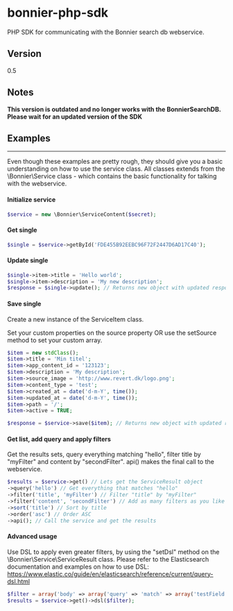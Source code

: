 # bonnier-php-sdk
PHP SDK for communicating with the Bonnier search db webservice.

## Version
0.5

## Notes
**This version is outdated and no longer works with the BonnierSearchDB. Please wait for an updated version of the SDK**

## Examples
------------

Even though these examples are pretty rough, they should give you a basic understanding on how to use the service class. All classes extends from the \Bonnier\Service class - which contains the basic functionality for talking with the webservice.

#### Initialize service
```php
$service = new \Bonnier\ServiceContent($secret);
```

#### Get single
```php
$single = $service->getById('FDE455B92EEBC96F72F2447D6AD17C40');
```

#### Update single
```php
$single->item->title = 'Hello world';
$single->item->description = 'My new description';
$response = $single->update(); // Returns new object with updated response from service
```

#### Save single
Create a new instance of the ServiceItem class. 

Set your custom properties on the source property OR use the setSource method to set your custom array.

```php
$item = new stdClass();
$item->title = 'Min titel';
$item->app_content_id = '123123';
$item->description = 'My description';
$item->source_image = 'http://www.revert.dk/logo.png';
$item->content_type = 'test';
$item->created_at = date('d-m-Y', time());
$item->updated_at = date('d-m-Y', time());
$item->path = '/';
$item->active = TRUE;

$response = $service->save($item); // Returns new object with updated response from service
```

#### Get list, add query and apply filters
Get the results sets, query everything matching "hello", filter title by "myFilter" and content by "secondFilter". api() makes the final call to the webservice.
```php
$results = $service->get() // Lets get the ServiceResult object
->query('hello') // Get everything that matches "hello"
->filter('title', 'myFilter') // Filter "title" by "myFilter"
->filter('content', 'secondFilter') // Add as many filters as you like
->sort('title') // Sort by title
->order('asc') // Order ASC
->api(); // Call the service and get the results
```

#### Advanced usage

Use DSL to apply even greater filters, by using the "setDsl" method on the \Bonnier\Service\ServiceResult class. Please refer to the Elasticsearch documentation and examples on how to use DSL:
https://www.elastic.co/guide/en/elasticsearch/reference/current/query-dsl.html

```php
$filter = array('body' => array('query' => 'match' => array('testField' => 'abc')));
$results = $service->get()->dsl($filter);
```
